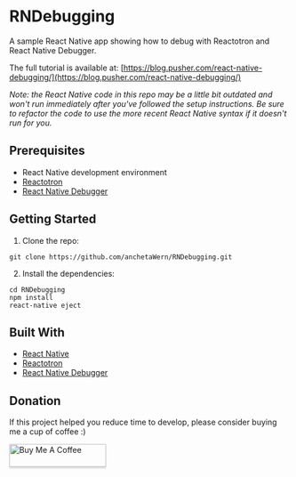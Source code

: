 # RNDebugging

A sample React Native app showing how to debug with Reactotron and React Native Debugger.

The full tutorial is available at: [https://blog.pusher.com/react-native-debugging/](https://blog.pusher.com/react-native-debugging/)

_Note: the React Native code in this repo may be a little bit outdated and won't run immediately after you've followed the setup instructions. Be sure to refactor the code to use the more recent React Native syntax if it doesn't run for you._

## Prerequisites

-   React Native development environment
-   [Reactotron](https://github.com/infinitered/reactotron)
-   [React Native Debugger](https://github.com/jhen0409/react-native-debugger)

## Getting Started

1.  Clone the repo:

```
git clone https://github.com/anchetaWern/RNDebugging.git
```

2.  Install the dependencies:

```
cd RNDebugging
npm install
react-native eject
```

## Built With

-   [React Native](https://facebook.github.io/react-native/)
-   [Reactotron](https://github.com/infinitered/reactotron)
-   [React Native Debugger](https://github.com/jhen0409/react-native-debugger)

## Donation

If this project helped you reduce time to develop, please consider buying me a cup of coffee :)

<a href="https://www.buymeacoffee.com/wernancheta" target="_blank"><img src="https://www.buymeacoffee.com/assets/img/custom_images/orange_img.png" alt="Buy Me A Coffee" style="height: 41px !important;width: 174px !important;box-shadow: 0px 3px 2px 0px rgba(190, 190, 190, 0.5) !important;-webkit-box-shadow: 0px 3px 2px 0px rgba(190, 190, 190, 0.5) !important;" ></a>
